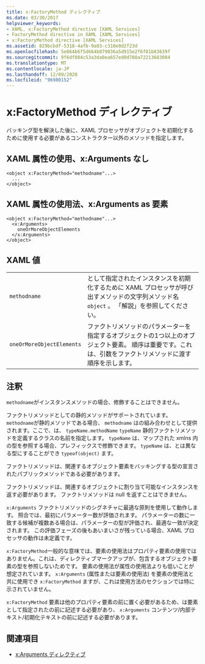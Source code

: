 ```yaml
---
title: x:FactoryMethod ディレクティブ
ms.date: 03/30/2017
helpviewer_keywords:
- XAML. x:FactoryMethod directive [XAML Services]
- FactoryMethod directive in XAML [XAML Services]
- x:FactoryMethod directive [XAML Services]
ms.assetid: 829bcbdf-5318-4afb-9a03-c310e0d2f23d
ms.openlocfilehash: 5e864b6f5d664b079036a5d915e2f6f81b83639f
ms.sourcegitcommit: 9f6df084c53a3da0ea657ed0d708a72213683084
ms.translationtype: MT
ms.contentlocale: ja-JP
ms.lasthandoff: 12/09/2020
ms.locfileid: "96980152"
---
```

# <a name="xfactorymethod-directive"></a>x:FactoryMethod ディレクティブ
バッキング型を解決した後に、XAML プロセッサがオブジェクトを初期化するために使用する必要があるコンストラクター以外のメソッドを指定します。  
  
## <a name="xaml-attribute-usage-no-xarguments"></a>XAML 属性の使用、x:Arguments なし  
  
```xaml  
<object x:FactoryMethod="methodname"...>  
  ...  
</object>  
```  
  
## <a name="xaml-attribute-usage-xarguments-as-elements"></a>XAML 属性の使用法、x:Arguments as 要素  
  
```xaml  
<object x:FactoryMethod="methodname"...>  
  <x:Arguments>  
    oneOrMoreObjectElements  
  </x:Arguments>  
</object>  
```  
  
## <a name="xaml-values"></a>XAML 値  
  
|||  
|-|-|  
|`methodname`|として指定されたインスタンスを初期化するために XAML プロセッサが呼び出すメソッドの文字列メソッド名 `object` 。 「解説」を参照してください。|  
|`oneOrMoreObjectElements`|ファクトリメソッドのパラメーターを指定するオブジェクトの1つ以上のオブジェクト要素。 順序は重要です。これは、引数をファクトリメソッドに渡す順序を示します。|  
  
## <a name="remarks"></a>注釈  
 `methodname`がインスタンスメソッドの場合、修飾することはできません。  
  
 ファクトリメソッドとしての静的メソッドがサポートされています。 `methodname`が静的メソッドである場合、 `methodname` はの組み合わせとして提供されます。ここで、は、 `typeName.methodName` `typeName` 静的ファクトリメソッドを定義するクラスの名前を指定します。 `typeName` は、マップされた xmlns 内の型を参照する場合、プレフィックスで修飾できます。 `typeName` は、とは異なる型にすることができ `typeof(object)` ます。  
  
 ファクトリメソッドは、関連するオブジェクト要素をバッキングする型の宣言されたパブリックメソッドである必要があります。  
  
 ファクトリメソッドは、関連するオブジェクトに割り当て可能なインスタンスを返す必要があります。 ファクトリメソッドは null を返すことはできません。  
  
 `x:Arguments` ファクトリメソッドのシグネチャに最適な原則を使用して動作します。 照合では、最初にパラメーター数が評価されます。 パラメーターの数に一致する候補が複数ある場合は、パラメーターの型が評価され、最適な一致が決定されます。 この評価フェーズの後もあいまいさが残っている場合、XAML プロセッサの動作は未定義です。  
  
 `x:FactoryMethod`一般的な意味では、要素の使用法はプロパティ要素の使用ではありません。これは、ディレクティブマークアップが、包含するオブジェクト要素の型を参照しないためです。 要素の使用法が属性の使用法よりも低いことが想定されています。 `x:Arguments` (属性または要素の使用法) を要素の使用法と共に使用でき `x:FactoryMethod` ますが、これは使用方法のセクションでは特に示されていません。  
  
 `x:FactoryMethod` 要素は他のプロパティ要素の前に置く必要があるため、は要素として指定されたの前に記述する必要があり、 `x:Arguments` コンテンツ/内部テキスト/初期化テキストの前に記述する必要があります。  
  
## <a name="see-also"></a>関連項目

- [x:Arguments ディレクティブ](xarguments-directive.md)
